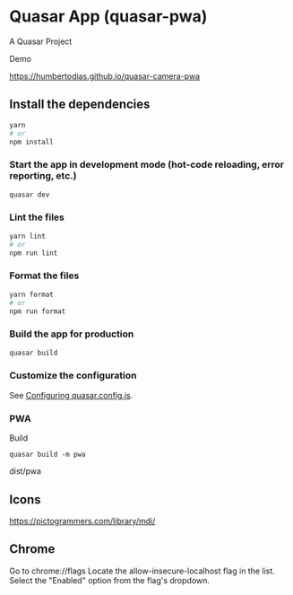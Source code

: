 # Quasar App (quasar-pwa)

A Quasar Project

Demo

https://humbertodias.github.io/quasar-camera-pwa

## Install the dependencies

```bash
yarn
# or
npm install
```

### Start the app in development mode (hot-code reloading, error reporting, etc.)

```bash
quasar dev
```

### Lint the files

```bash
yarn lint
# or
npm run lint
```

### Format the files

```bash
yarn format
# or
npm run format
```

### Build the app for production

```bash
quasar build
```

### Customize the configuration

See [Configuring quasar.config.js](https://v2.quasar.dev/quasar-cli-webpack/quasar-config-js).

### PWA

Build

```shell
quasar build -m pwa
```

dist/pwa

## Icons

https://pictogrammers.com/library/mdi/

## Chrome

Go to chrome://flags
Locate the allow-insecure-localhost flag in the list.
Select the "Enabled" option from the flag's dropdown.
